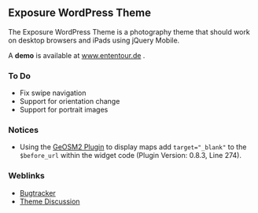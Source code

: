 ## Exposure WordPress Theme

The Exposure WordPress Theme is a photography theme that should work on desktop browsers and iPads using jQuery Mobile. 

A **demo** is available at <a href="http://www.ententour.de">www.ententour.de .

### To Do

  * Fix swipe navigation
  * Support for orientation change
  * Support for portrait images

### Notices

  * Using the <a href="http://wordpress.org/extend/plugins/geosm2/">GeOSM2 Plugin</a> to display maps add `target="_blank"` to the `$before_url` within the widget code (Plugin Version: 0.8.3, Line 274).

### Weblinks

  * <a href="http://www.codelounge.de/forum/tracker/project-19-wordpress-exposure-theme/">Bugtracker</a>
  * <a href="http://www.codelounge.de/forum/forum/101-themes/">Theme Discussion</a>

